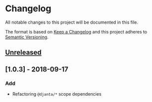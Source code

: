 # Changelog
All notable changes to this project will be documented in this file.

The format is based on [Keep a Changelog](https://keepachangelog.com/en/1.0.0/)
and this project adheres to [Semantic Versioning](https://semver.org/spec/v2.0.0.html).

## [Unreleased]

## [1.0.3] - 2018-09-17
### Add
- Refactoring `@djanta/*` scope dependencies

[Unreleased]: https://github.com/djanta/djantajs-compiler-core/compare/v1.0.1...HEAD
[1.0.0]: https://github.com/djanta/djantajs-compiler-core/compare/v1.0.0...v1.0.1
